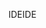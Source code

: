 <span data-ttu-id="5c548-101">IDE</span><span class="sxs-lookup"><span data-stu-id="5c548-101">IDE</span></span>